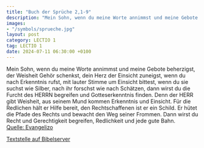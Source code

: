 ```yaml
---
title: "Buch der Sprüche 2,1-9"
description: "Mein Sohn, wenn du meine Worte annimmst und meine Gebote beherzigst, der Weisheit Gehör schenkst, dein Herz der Einsicht zuneigst, wenn du nach Erkenntnis rufst, mit lauter Stimme um Einsicht bittest, wenn du sie suchst wie Silber, nach ihr forschst wie nach Schätzen, dann wirst ...."
images:
- "/symbols/sprueche.jpg"
layout: post
category: LECTIO 1
tag: LECTIO 1
date: 2024-07-11 06:30:00 +0100
---
```

Mein Sohn, wenn du meine Worte annimmst und meine Gebote beherzigst,
der Weisheit Gehör schenkst, dein Herz der Einsicht zuneigst,
wenn du nach Erkenntnis rufst, mit lauter Stimme um Einsicht bittest,
wenn du sie suchst wie Silber, nach ihr forschst wie nach Schätzen,
dann wirst du die Furcht des HERRN begreifen und Gotteserkenntnis finden.<!--more-->
Denn der HERR gibt Weisheit, aus seinem Mund kommen Erkenntnis und Einsicht.
Für die Redlichen hält er Hilfe bereit, den Rechtschaffenen ist er ein Schild.
Er hütet die Pfade des Rechts und bewacht den Weg seiner Frommen.
Dann wirst du Recht und Gerechtigkeit begreifen, Redlichkeit und jede gute Bahn.<br>
[Quelle: Evangelizo](https://evangeliumtagfuertag.org/DE/gospel)

[Textstelle auf Bibelserver](https://www.bibleserver.com/EU/Sprüche2,1-9)

